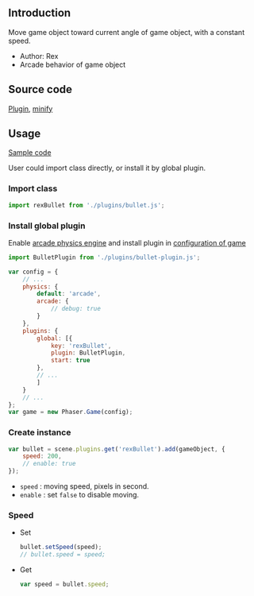 ## Introduction

Move game object toward current angle of game object, with a constant speed.

- Author: Rex
- Arcade behavior of game object

## Source code

[Plugin](https://github.com/rexrainbow/phaser3-rex-notes/blob/master/plugins/bullet-plugin.js), [minify](https://github.com/rexrainbow/phaser3-rex-notes/blob/master/dist/rexbulletplugin.min.js)

## Usage

[Sample code](https://github.com/rexrainbow/phaser3-rex-notes/tree/master/examples/bullet)

User could import class directly, or install it by global plugin.

### Import class

```javascript
import rexBullet from './plugins/bullet.js';
```

### Install global plugin

Enable [arcade physics engine](arcade-world.md) and install plugin in [configuration of game](game.md#configuration)

```javascript
import BulletPlugin from './plugins/bullet-plugin.js';

var config = {
    // ...
    physics: {
        default: 'arcade',
        arcade: {
            // debug: true
        }
    },
    plugins: {
        global: [{
            key: 'rexBullet',
            plugin: BulletPlugin,
            start: true
        },
        // ...
        ]
    }
    // ...
};
var game = new Phaser.Game(config);
```

### Create instance

```javascript
var bullet = scene.plugins.get('rexBullet').add(gameObject, {
    speed: 200,
    // enable: true
});
```

- `speed` : moving speed, pixels in second.
- `enable` : set `false` to disable moving.

### Speed

- Set
    ```javascript
    bullet.setSpeed(speed);
    // bullet.speed = speed;
    ```
- Get
    ```javascript
    var speed = bullet.speed;
    ```